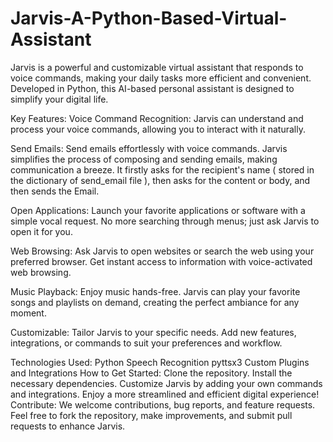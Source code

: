 # Jarvis-A-Python-Based-Virtual-Assistant
Jarvis is a powerful and customizable virtual assistant that responds to voice commands, making your daily tasks more efficient and convenient. Developed in Python, this AI-based personal assistant is designed to simplify your digital life.

Key Features:
Voice Command Recognition: Jarvis can understand and process your voice commands, allowing you to interact with it naturally.

Send Emails: Send emails effortlessly with voice commands. Jarvis simplifies the process of composing and sending emails, making communication a breeze. It firstly asks for the recipient's name ( stored in the dictionary of send_email file ), then asks for the content or body, and then sends the Email.

Open Applications: Launch your favorite applications or software with a simple vocal request. No more searching through menus; just ask Jarvis to open it for you.

Web Browsing: Ask Jarvis to open websites or search the web using your preferred browser. Get instant access to information with voice-activated web browsing.

Music Playback: Enjoy music hands-free. Jarvis can play your favorite songs and playlists on demand, creating the perfect ambiance for any moment.

Customizable: Tailor Jarvis to your specific needs. Add new features, integrations, or commands to suit your preferences and workflow.

Technologies Used:
Python
Speech Recognition
pyttsx3
Custom Plugins and Integrations
How to Get Started:
Clone the repository.
Install the necessary dependencies.
Customize Jarvis by adding your own commands and integrations.
Enjoy a more streamlined and efficient digital experience!
Contribute:
We welcome contributions, bug reports, and feature requests. Feel free to fork the repository, make improvements, and submit pull requests to enhance Jarvis.
